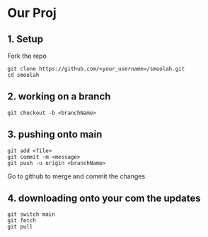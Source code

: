 # Our Proj

## 1. Setup

Fork the repo
```
git clone https://github.com/<your_username>/smoolah.git
cd smoolah
```

## 2. working on a branch
```
git checkout -b <branchName>
```
## 3. pushing onto main
```
git add <file>
git commit -m <message>
git push -u origin <branchName>
```
Go to github to merge and commit the changes

## 4. downloading onto your com the updates

```
git switch main
git fetch
git pull
```
